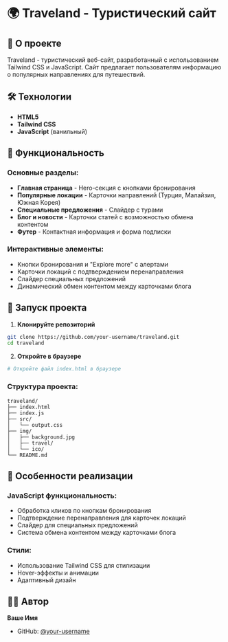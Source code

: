 # 🌍 Traveland - Туристический сайт

## 📖 О проекте

Traveland - туристический веб-сайт, разработанный с использованием Tailwind CSS и JavaScript. Сайт предлагает пользователям информацию о популярных направлениях для путешествий.

## 🛠 Технологии

- **HTML5**
- **Tailwind CSS**
- **JavaScript** (ванильный)

## 🎯 Функциональность

### Основные разделы:

- **Главная страница** - Hero-секция с кнопками бронирования
- **Популярные локации** - Карточки направлений (Турция, Малайзия, Южная Корея)
- **Специальные предложения** - Слайдер с турами
- **Блог и новости** - Карточки статей с возможностью обмена контентом
- **Футер** - Контактная информация и форма подписки

### Интерактивные элементы:

- Кнопки бронирования и "Explore more" с алертами
- Карточки локаций с подтверждением перенаправления
- Слайдер специальных предложений
- Динамический обмен контентом между карточками блога

## 🚀 Запуск проекта

1. **Клонируйте репозиторий**

```bash
git clone https://github.com/your-username/traveland.git
cd traveland
```

2. **Откройте в браузере**

```bash
# Откройте файл index.html в браузере
```

### Структура проекта:

```
traveland/
├── index.html
├── index.js
├── src/
│   └── output.css
├── img/
│   ├── background.jpg
│   ├── travel/
│   └── ico/
└── README.md
```

## 📄 Особенности реализации

### JavaScript функциональность:

- Обработка кликов по кнопкам бронирования
- Подтверждение перенаправления для карточек локаций
- Слайдер для специальных предложений
- Система обмена контентом между карточками блога

### Стили:

- Использование Tailwind CSS для стилизации
- Hover-эффекты и анимации
- Адаптивный дизайн

## 👨‍💻 Автор

**Ваше Имя**

- GitHub: [@your-username](https://github.com/your-username)
